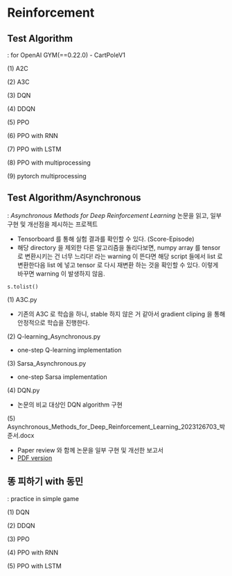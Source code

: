 # Reinforcement

## Test Algorithm 
 : for OpenAI GYM(==0.22.0) - CartPoleV1
 
 (1) A2C
 
 (2) A3C

 (3) DQN

 (4) DDQN
 
 (5) PPO
 
 (6) PPO with RNN
 
 (7) PPO with LSTM
 
 (8) PPO with multiprocessing
 
 (9) pytorch multiprocessing
 
## Test Algorithm/Asynchronous
  : *Asynchronous Methods for Deep Reinforcement Learning* 논문을 읽고, 일부 구현 및 개선점을 제시하는 프로젝트

  - Tensorboard 를 통해 실험 결과를 확인할 수 있다. (Score-Episode)
  - 해당 directory 을 제외한 다른 알고리즘을 돌리다보면, numpy array 를 tensor 로 변환시키는 건 너무 느리다! 라는 warning 이 뜬다면 해당 script 들에서 list 로 변환한다음 list 에 넣고 tensor 로 다시 재변환 하는 것을 확인할 수 있다. 이렇게 바꾸면 warning 이 발생하지 않음. 

```
s.tolist()
```
  
  (1) A3C.py
  
  - 기존의 A3C 로 학습을 하니, stable 하지 않은 거 같아서 gradient cliping 을 통해 안정적으로 학습을 진행한다.

  (2) Q-learning_Asynchronous.py
  
  - one-step Q-learning implementation

  (3) Sarsa_Asynchronous.py
  
  - one-step Sarsa implementation

  (4) DQN.py
  
  - 논문의 비교 대상인 DQN algorithm 구현
 
  (5) Asynchronous_Methods_for_Deep_Reinforcement_Learning_2023126703_박준서.docx
 
  - Paper review 와 함께 논문을 일부 구현 및 개선한 보고서
  - <a href='./Test Algorithm/Asynchronous/Asynchronous_Methods_for_Deep_Reinforcement_Learning_2023126703_박준서.pdf'>PDF version</a>

## 똥 피하기 with 동민
  : practice in simple game
  
  (1) DQN
  
  (2) DDQN
  
  (3) PPO
  
  (4) PPO with RNN
  
  (5) PPO with LSTM
  
  
  
  
  

